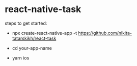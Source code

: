 # react-native-task

steps to get started:

+ npx create-react-native-app -t https://github.com/nikita-tatarskikh/react-task 

+ cd your-app-name

+ yarn ios 
